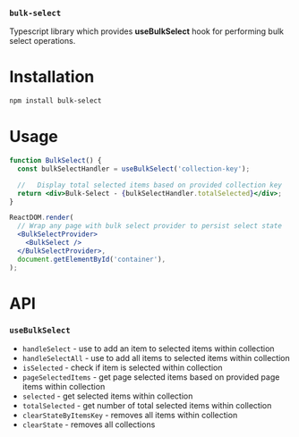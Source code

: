 ### `bulk-select`

Typescript library which provides **useBulkSelect** hook for performing bulk select operations.

# Installation

```sh
npm install bulk-select
```

# Usage

```jsx
function BulkSelect() {
  const bulkSelectHandler = useBulkSelect('collection-key');

  //   Display total selected items based on provided collection key
  return <div>Bulk-Select - {bulkSelectHandler.totalSelected}</div>;
}

ReactDOM.render(
  // Wrap any page with bulk select provider to persist select state
  <BulkSelectProvider>
    <BulkSelect />
  </BulkSelectProvider>,
  document.getElementById('container'),
);
```

# API

### `useBulkSelect`

- `handleSelect` - use to add an item to selected items within collection
- `handleSelectAll` - use to add all items to selected items within collection
- `isSelected` - check if item is selected within collection
- `pageSelectedItems` - get page selected items based on provided page items within collection
- `selected` - get selected items within collection
- `totalSelected` - get number of total selected items within collection
- `clearStateByItemsKey` - removes all items within collection
- `clearState` - removes all collections
